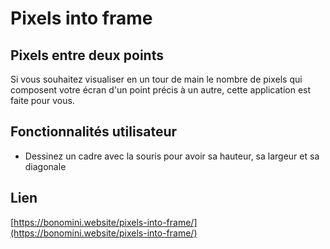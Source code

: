 # Pixels into frame

## Pixels entre deux points

Si vous souhaitez visualiser en un tour de main le nombre de pixels qui composent votre écran d'un point précis à un autre, cette application est faite pour vous.

## Fonctionnalités utilisateur

-  Dessinez un cadre avec la souris pour avoir sa hauteur, sa largeur et sa diagonale

## Lien

[https://bonomini.website/pixels-into-frame/](https://bonomini.website/pixels-into-frame/)
